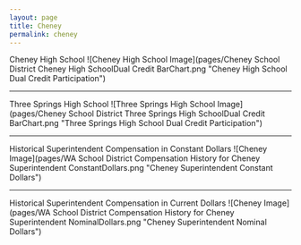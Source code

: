 ```yaml
---
layout: page
title: Cheney
permalink: cheney
---
```



Cheney High School
![Cheney High School Image](pages/Cheney School District Cheney High SchoolDual Credit BarChart.png "Cheney High School Dual Credit Participation")

___

Three Springs High School
![Three Springs High School Image](pages/Cheney School District Three Springs High SchoolDual Credit BarChart.png "Three Springs High School Dual Credit Participation")

___

Historical Superintendent Compensation in Constant Dollars
![Cheney Image](pages/WA School District Compensation History for Cheney Superintendent ConstantDollars.png "Cheney Superintendent Constant Dollars")

___

Historical Superintendent Compensation in Current Dollars
![Cheney Image](pages/WA School District Compensation History for Cheney Superintendent NominalDollars.png "Cheney Superintendent Nominal Dollars")